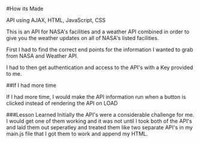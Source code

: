 #How its Made

API using AJAX, HTML, JavaScript, CSS

This is an API for NASA's facilities and a weather API combined in order to give you the weather updates on all of NASA's listed facilities.

First I had to find the correct end points for the information I wanted to grab from NASA and Weather API.

I had to then get authentication and access to the API's with a Key provided to me.



##If I had more time

If I had more time, I would make the API information run when a button is clicked instead of rendering the API on LOAD

###Lesson Learned
Initially the API's were a considerable challenge for me. I would get one of them working and it was not until I took both of the API's and laid them out seperatley and treated them like two separate API's in my main.js file that I got them to work and append my HTML. 
